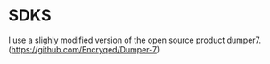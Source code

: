 # SDKS

I use a slighly modified version of the open source product dumper7. (https://github.com/Encryqed/Dumper-7)
